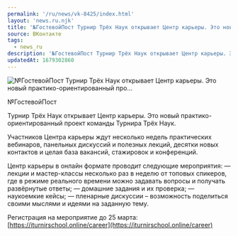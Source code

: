 ```yaml
---
permalink: '/ru/news/vk-8425/index.html'
layout: 'news.ru.njk'
title: '№ГостевойПост Турнир Трёх Наук открывает Центр карьеры. Это новый практико-ориентированный про…'
source: ВКонтакте
tags:
  - news_ru
description: '№ГостевойПост Турнир Трёх Наук открывает Центр карьеры. Это новый практико-ориентированный про…'
updatedAt: 1679302860
---
```

![№ГостевойПост Турнир Трёх Наук открывает Центр карьеры. Это новый практико-ориентированный про…](https://sun9-74.userapi.com/impg/j7wvE9_68xbNELYqW9LCPRBLdEtTVckLcGpWhA/ZYTW1XGuAP8.jpg?size=1280x720&quality=96&sign=ae0b7e0148a7950e2b549c0043cb9805&c_uniq_tag=GF1RldsirlIz8TMQ75JsbazAaGTAQE86L9mFNq79gIo&type=album)

№ГостевойПост

Турнир Трёх Наук открывает Центр карьеры. Это новый практико-ориентированный проект команды Турнира Трёх Наук.

Участников Центра карьеры ждут несколько недель практических вебинаров, панельных дискуссий и полезных лекций, десятки новых контактов и целая база вакансий, стажировок и конференций.

Центр карьеры в онлайн формате проводит следующие мероприятия:
— лекции и мастер-классы несколько раз в неделю от топовых спикеров, где в режиме реального времени можно задавать вопросы и получать развёрнутые ответы;
— домашние задания и их проверка;
— наукоемкие кейсы;
— пленарные дискуссии – возможность поделиться своими мыслями и идеями на заданную тему.

Регистрация на мероприятие до 25 марта: [https://iturnirschool.online/career](https://iturnirschool.online/career)

